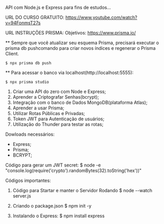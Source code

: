 API com Node.js e Express para fins de estudos...

URL DO CURSO GRATUITO: https://www.youtube.com/watch?v=94FonmsT27s

URL INSTRUÇÕES PRISMA: 
Objetivos: https://www.prisma.io/

** Sempre que você atualizar seu esquema Prisma, precisará executar o prisma db pushcomando para criar novos índices e regenerar o Prisma Client.

    $ npx prisma db push

** Para acessar o banco via localhost(http://localhost:5555):

    $ npx prisma studio

1. Criar uma API do zero com Node e Express;
2. Aprender a Criptografar Senhas(bcrypt);
3. Integração com o banco de Dados MongoDB(plataforma Atlas);
4. Aprender a usar Prisma;
5. Utilizar Rotas Públicas e Privadas;
6. Token JWT para Autenticação de usuários;
7. Utilização do Thunder para testar as rotas;

Dowloads necessários:
- Express;
- Prisma;
- BCRYPT;

Código para gerar um JWT secret:
    $ node -e "console.log(require('crypto').randomBytes(32).toString('hex'))"

Códigos importantes:

1. Código para Startar e manter o Servidor Rodando
    $ node --watch server.js

2. Criando o package.json
    $ npm init -y

3. Instalando o Express:
   $ npm install express
